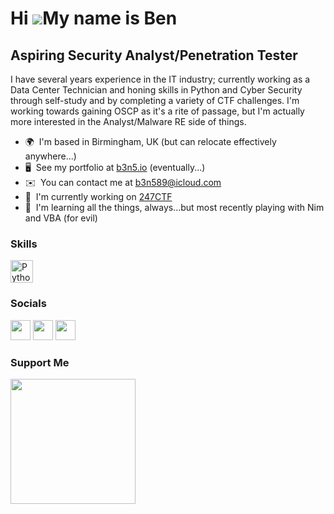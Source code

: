 Hi ![](https://user-images.githubusercontent.com/18350557/176309783-0785949b-9127-417c-8b55-ab5a4333674e.gif)My name is Ben
===========================================================================================================================

Aspiring Security Analyst/Penetration Tester
-----------------------------------------------------

I have several years experience in the IT industry; currently working as a Data Center Technician and honing skills in Python and Cyber Security through self-study and by completing a variety of CTF challenges. I'm working towards gaining OSCP as it's a rite of passage, but I'm actually more interested in the Analyst/Malware RE side of things.

* 🌍  I'm based in Birmingham, UK (but can relocate effectively anywhere...)
* 🖥️  See my portfolio at [b3n5.io](http://b3n5.io) (eventually...)
* ✉️  You can contact me at [b3n589@icloud.com](mailto:b3n589@icloud.com)
* 🚀  I'm currently working on [247CTF](https://247ctf.com/progress/cakethief)
* 🧠  I'm learning all the things, always...but most recently playing with Nim and VBA (for evil)

### Skills


<p align="left">
<a href="https://www.python.org/" target="_blank" rel="noreferrer"><img src="https://raw.githubusercontent.com/danielcranney/readme-generator/main/public/icons/skills/python-colored.svg" width="36" height="36" alt="Python" /></a>
</p>


### Socials

<p align="left"> <a href="https://discord.com/users/cakethief#7120" target="_blank" rel="noreferrer"><img src="https://raw.githubusercontent.com/danielcranney/readme-generator/main/public/icons/socials/discord.svg" width="32" height="32" /></a> <a href="https://www.github.com/b3n589" target="_blank" rel="noreferrer"><img src="https://raw.githubusercontent.com/danielcranney/readme-generator/main/public/icons/socials/github-dark.svg" width="32" height="32" /></a> <a href="https://www.linkedin.com/in/ben-sutherland-7b7705238" target="_blank" rel="noreferrer"><img src="https://raw.githubusercontent.com/danielcranney/readme-generator/main/public/icons/socials/linkedin.svg" width="32" height="32" /></a></p>

### Support Me

<a href="https://www.buymeacoffee.com/b3n589"><img src="https://cdn.buymeacoffee.com/buttons/v2/default-yellow.png" width="200" /></a>
